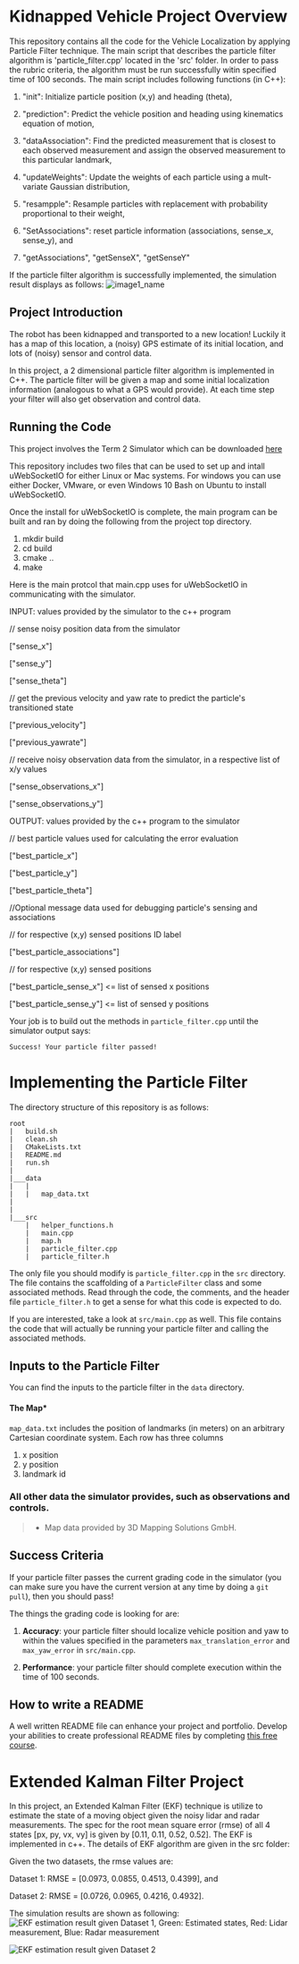 [image1]: ParticleFilter_Pass.png
[image2]: ParticleFilter_Running.png

# Kidnapped Vehicle Project Overview
This repository contains all the code for the Vehicle Localization by applying Particle Filter technique. The main script that describes the particle filter algorithm is 'particle_filter.cpp' located in the 'src' folder. In order to pass the rubric criteria, the algorithm must be run successfully witin specified time of 100 seconds. The main script includes following functions (in C++):

1. "init": Initialize particle position (x,y) and heading (theta),

2. "prediction": Predict the vehicle position and heading using kinematics equation of motion,

3. "dataAssociation": Find the predicted measurement that is closest to each observed measurement and assign the observed measurement to this particular landmark,

4. "updateWeights": Update the weights of each particle using a mult-variate Gaussian distribution,

5. "resampple": Resample particles with replacement with probability proportional to their weight,

6. "SetAssociations": reset particle information (associations, sense_x, sense_y), and

7. "getAssociations", "getSenseX", "getSenseY"

If the particle filter algorithm is successfully implemented, the simulation result displays as follows:
![image1_name][image1] 


## Project Introduction
The robot has been kidnapped and transported to a new location! Luckily it has a map of this location, a (noisy) GPS estimate of its initial location, and lots of (noisy) sensor and control data.

In this project, a 2 dimensional particle filter algorithm is implemented in C++. The particle filter will be given a map and some initial localization information (analogous to what a GPS would provide). At each time step your filter will also get observation and control data. 

## Running the Code
This project involves the Term 2 Simulator which can be downloaded [here](https://github.com/udacity/self-driving-car-sim/releases)

This repository includes two files that can be used to set up and intall uWebSocketIO for either Linux or Mac systems. For windows you can use either Docker, VMware, or even Windows 10 Bash on Ubuntu to install uWebSocketIO.

Once the install for uWebSocketIO is complete, the main program can be built and ran by doing the following from the project top directory.

1. mkdir build
2. cd build
3. cmake ..
4. make

Here is the main protcol that main.cpp uses for uWebSocketIO in communicating with the simulator.

INPUT: values provided by the simulator to the c++ program

// sense noisy position data from the simulator

["sense_x"] 

["sense_y"] 

["sense_theta"] 

// get the previous velocity and yaw rate to predict the particle's transitioned state

["previous_velocity"]

["previous_yawrate"]

// receive noisy observation data from the simulator, in a respective list of x/y values

["sense_observations_x"] 

["sense_observations_y"] 


OUTPUT: values provided by the c++ program to the simulator

// best particle values used for calculating the error evaluation

["best_particle_x"]

["best_particle_y"]

["best_particle_theta"] 

//Optional message data used for debugging particle's sensing and associations

// for respective (x,y) sensed positions ID label 

["best_particle_associations"]

// for respective (x,y) sensed positions

["best_particle_sense_x"] <= list of sensed x positions

["best_particle_sense_y"] <= list of sensed y positions


Your job is to build out the methods in `particle_filter.cpp` until the simulator output says:

```
Success! Your particle filter passed!
```

# Implementing the Particle Filter
The directory structure of this repository is as follows:

```
root
|   build.sh
|   clean.sh
|   CMakeLists.txt
|   README.md
|   run.sh
|
|___data
|   |   
|   |   map_data.txt
|   
|   
|___src
    |   helper_functions.h
    |   main.cpp
    |   map.h
    |   particle_filter.cpp
    |   particle_filter.h
```

The only file you should modify is `particle_filter.cpp` in the `src` directory. The file contains the scaffolding of a `ParticleFilter` class and some associated methods. Read through the code, the comments, and the header file `particle_filter.h` to get a sense for what this code is expected to do.

If you are interested, take a look at `src/main.cpp` as well. This file contains the code that will actually be running your particle filter and calling the associated methods.

## Inputs to the Particle Filter
You can find the inputs to the particle filter in the `data` directory. 

#### The Map*
`map_data.txt` includes the position of landmarks (in meters) on an arbitrary Cartesian coordinate system. Each row has three columns
1. x position
2. y position
3. landmark id

### All other data the simulator provides, such as observations and controls.

> * Map data provided by 3D Mapping Solutions GmbH.

## Success Criteria
If your particle filter passes the current grading code in the simulator (you can make sure you have the current version at any time by doing a `git pull`), then you should pass! 

The things the grading code is looking for are:


1. **Accuracy**: your particle filter should localize vehicle position and yaw to within the values specified in the parameters `max_translation_error` and `max_yaw_error` in `src/main.cpp`.

2. **Performance**: your particle filter should complete execution within the time of 100 seconds.

## How to write a README
A well written README file can enhance your project and portfolio.  Develop your abilities to create professional README files by completing [this free course](https://www.udacity.com/course/writing-readmes--ud777).







# Extended Kalman Filter Project 
[image1]: ./Pic_Dataset1.png
[image2]: ./Pic_Dataset2.png
In this project, an Extended Kalman Filter (EKF) technique is utilize to estimate the state of a moving object given the noisy lidar and radar measurements. The spec for the root mean square error (rmse) of all 4 states [px, py, vx, vy] is given by [0.11, 0.11, 0.52, 0.52]. The EKF is implemented in c++. The details of EKF algorithm are given in the src folder:

Given the two datasets, the rmse values are:

Dataset 1: RMSE = [0.0973, 0.0855, 0.4513, 0.4399], and

Dataset 2: RMSE = [0.0726, 0.0965, 0.4216, 0.4932].

The simulation results are shown as following:
![EKF estimation result given Dataset 1, Green: Estimated states, Red: Lidar measurement, Blue: Radar measurement][image1] 


![EKF estimation result given Dataset 2][image2] 
